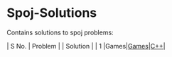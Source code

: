 # Spoj-Solutions
Contains solutions to spoj problems:

| S No. | Problem | | Solution |
| 1 |Games|[Games](https://www.spoj.com/problems/GAMES/)|[C++](./c++/games.cpp)|
